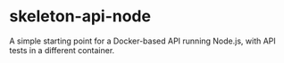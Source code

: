 # skeleton-api-node
A simple starting point for a Docker-based API running Node.js, with API tests in a different container.
